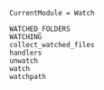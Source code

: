```@meta
CurrentModule = Watch
```

```@docs
WATCHED_FOLDERS
WATCHING
collect_watched_files
handlers
unwatch
watch
watchpath
```
